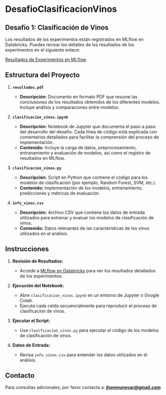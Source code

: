 # DesafioClasificacionVinos

## Desafío 1: Clasificación de Vinos

Los resultados de los experimentos están registrados en MLflow en Databricks. Puedes revisar los detalles de los resultados de los experimentos en el siguiente enlace:

[Resultados de Experimentos en MLflow](https://community.cloud.databricks.com/ml/experiments/1216579567238383?viewStateShareKey=6eb67a3dc2c06cc094945a02d5c45aa54ee7d55d8c827c4dd81ab2737e13112d)

## Estructura del Proyecto

1. **`resultados.pdf`**
   - **Descripción:** Documento en formato PDF que resume las conclusiones de los resultados obtenidos de los diferentes modelos. Incluye análisis y comparaciones entre modelos.

2. **`clasificacion_vinos.ipynb`**
   - **Descripción:** Notebook de Jupyter que documenta el paso a paso del desarrollo del desafío. Cada línea de código está explicada con comentarios detallados para facilitar la comprensión del proceso de implementación.
   - **Contenido:** Incluye la carga de datos, preprocesamiento, entrenamiento y evaluación de modelos, así como el registro de resultados en MLflow.

3. **`clasificacion_vinos.py`**
   - **Descripción:** Script en Python que contiene el código para los modelos de clasificación (por ejemplo, Random Forest, SVM, etc.).
   - **Contenido:** Implementación de los modelos, entrenamiento, predicciones y métricas de evaluación.

4. **`info_vinos.csv`**
   - **Descripción:** Archivo CSV que contiene los datos de entrada utilizados para entrenar y evaluar los modelos de clasificación de vinos.
   - **Contenido:** Datos relevantes de las características de los vinos utilizados en el análisis.

## Instrucciones

1. **Revisión de Resultados:**
   - Accede a [MLflow en Databricks](https://community.cloud.databricks.com/ml/experiments/1216579567238383?viewStateShareKey=6eb67a3dc2c06cc094945a02d5c45aa54ee7d55d8c827c4dd81ab2737e13112d) para ver los resultados detallados de los experimentos.

2. **Ejecución del Notebook:**
   - Abre `clasificacion_vinos.ipynb` en un entorno de Jupyter o Google Colab.
   - Ejecuta cada celda secuencialmente para reproducir el proceso de clasificación de vinos.

3. **Ejecutar el Script:**
   - Usa `clasificacion_vinos.py` para ejecutar el código de los modelos de clasificación de vinos.

4. **Datos de Entrada:**
   - Revisa `info_vinos.csv` para entender los datos utilizados en el análisis.

## Contacto

Para consultas adicionales, por favor contacta a: **jhonmunevar@gmail.com**
